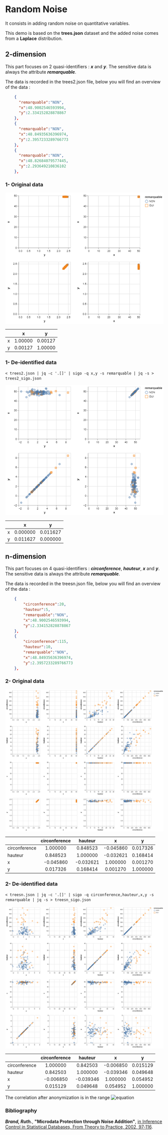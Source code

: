 # Random Noise

It consists in adding random noise on quantitative variables.

This demo is based on the **trees.json** dataset and the added noise comes from a **Laplace** distribution.

## 2-dimension

This part focuses on 2 quasi-identifiers : ***x*** and ***y***.
The sensitive data is always the attribute ***remarquable***.

The data is recorded in the trees2.json file, below you will find an overview of the data :

```json
    {
      "remarquable":"NON",
      "x":48.9002546593994,
      "y":2.334152828878867
    },
    {
      "remarquable":"NON",
      "x":48.84935636396974,
      "y":2.3957233289766773
    },
    {
      "remarquable":"NON",
      "x":48.82684079577445,
      "y":2.293649210836102
    },
```

### 1- Original data

![original](trees2.png)

|   |    x    |    y    |
|---|:-------:|:-------:|
| x | 1.00000 | 0.00127 |
| y | 0.00127 | 1.00000 |

### 1- De-identified data

```console
< trees2.json | jq -c '.[]' | sigo -q x,y -s remarquable | jq -s > trees2_sigo.json
```

![masked](trees2-sigo.png)

|   |     x     |     y     |
|---|:---------:|:---------:|
| x |  0.000000 |  0.011627 |
| y |  0.011627 |  0.000000 |

## n-dimension

This part focuses on 4 quasi-identifiers : ***circonference***, ***hauteur***, ***x*** and ***y***.
The sensitive data is always the attribute ***remarquable***.

The data is recorded in the treesn.json file, below you will find an overview of the data :

```json
    {
        "circonference":20,
        "hauteur":5,
        "remarquable":"NON",
        "x":48.9002546593994,
        "y":2.334152828878867
    },
    {
        "circonference":115,
        "hauteur":10,
        "remarquable":"NON",
        "x":48.84935636396974,
        "y":2.3957233289766773
    },
```

### 2- Original data

![original](treesn.png)

|               | circonference |  hauteur  |     x     |     y    |
|---------------|:-------------:|:---------:|:---------:|:--------:|
| circonference |    1.000000   |  0.848523 | -0.045860 | 0.017326 |
| hauteur       |    0.848523   |  1.000000 | -0.032621 | 0.168414 |
| x             |   -0.045860   | -0.032621 |  1.000000 | 0.001270 |
| y             |    0.017326   |  0.168414 |  0.001270 | 1.000000 |

### 2- De-identified data

```console
< treesn.json | jq -c '.[]' | sigo -q circonference,hauteur,x,y -s remarquable | jq -s > treesn_sigo.json
```

![masked](treesn-sigo.png)

|               | circonference |  hauteur  |     x     |     y    |
|---------------|:-------------:|:---------:|:---------:|:--------:|
| circonference |    1.000000   |  0.842503 | -0.006850 | 0.015129 |
| hauteur       |    0.842503   |  1.000000 | -0.039346 | 0.049648 |
| x             |   -0.006850   | -0.039346 |  1.000000 | 0.054952 |
| y             |    0.015129   |  0.049648 |  0.054952 | 1.000000 |

The correlation after anonymization is in the range ![equation](https://latex.codecogs.com/svg.image?%5Cinline%20%5Cleft%20%5B%20%5Cpm%200.002%20;%20%5Cpm%200.05%20%5Cright%20%5D)

### Bibliography

***Brand, Ruth.***, **"Microdata Protection through Noise Addition"**,
[in Inference Control in Statistical Databases, From Theory to Practice, 2002, 97‑116](<https://link.springer.com/chapter/10.1007/3-540-47804-3_8?code=d7da801e-b5d7-4f86-8820-3547ba948938>).
